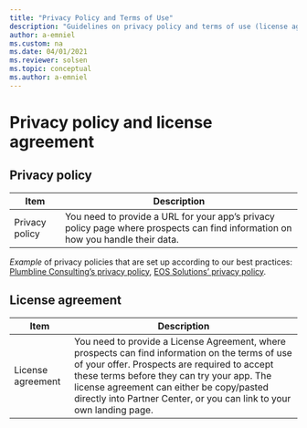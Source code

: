 ```yaml
---
title: "Privacy Policy and Terms of Use"
description: "Guidelines on privacy policy and terms of use (license agreement) links"
author: a-emniel
ms.custom: na
ms.date: 04/01/2021
ms.reviewer: solsen
ms.topic: conceptual
ms.author: a-emniel
---
```

# Privacy policy and license agreement
## Privacy policy
| Item | Description |
|-------------|--------------|
Privacy policy |You need to provide a URL for your app’s privacy policy page where prospects can find information on how you handle their data.	|

*Example* of privacy policies that are set up according to our best practices: [Plumbline Consulting’s privacy policy](https://progressussoftware.com/privacy-policy/), [EOS Solutions’ privacy policy](https://www.eos-solutions.it/en/privacy.html). 

## License agreement 

| Item | Description |
|-------------|--------------|
License agreement| You need to provide a License Agreement, where prospects can find information on the terms of use of your offer. Prospects are required to accept these terms before they can try your app. The license agreement can either be copy/pasted directly into Partner Center, or you can link to your own landing page.|
